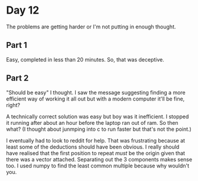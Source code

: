 # Day 12 #
The problems are getting harder or I'm not putting in enough thought.

## Part 1 ##
Easy, completed in less than 20 minutes. So, that was deceptive.

## Part 2 ##
"Should be easy" I thought. I saw the message suggesting finding a more efficient way of working it all out but with a 
modern computer it'll be fine, right?

A technically correct solution was easy but boy was it inefficient. I stopped it running after about an hour before the laptop ran out 
of ram. So then what? (I thought about junmping into c to run faster but that's not the point.)

I eventually had to look to reddit for help. That was frustrating because at least some of the deductions should have been obvious. 
I really should have realised that the first position to repeat *must* be the origin given that there was a vector attached. 
Separating out the 3 components makes sense too. I used numpy to find the least common multiple because why wouldn't you.
